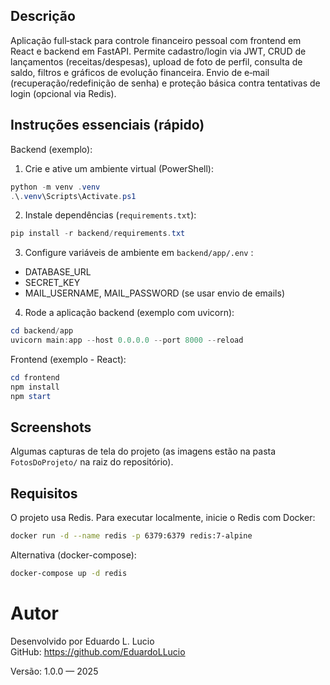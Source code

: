 ## Descrição

Aplicação full‑stack para controle financeiro pessoal com frontend em React e backend em FastAPI.
Permite cadastro/login via JWT, CRUD de lançamentos (receitas/despesas), upload de foto de perfil, consulta de saldo, filtros e gráficos de evolução financeira.
Envio de e‑mail (recuperação/redefinição de senha) e proteção básica contra tentativas de login (opcional via Redis).



## Instruções essenciais (rápido)

Backend (exemplo):

1. Crie e ative um ambiente virtual (PowerShell):

```powershell
python -m venv .venv
.\.venv\Scripts\Activate.ps1
```

2. Instale dependências (`requirements.txt`):

```powershell
pip install -r backend/requirements.txt
```

3. Configure variáveis de ambiente em `backend/app/.env` :
- DATABASE_URL
- SECRET_KEY
- MAIL_USERNAME, MAIL_PASSWORD (se usar envio de emails)

4. Rode a aplicação backend (exemplo com uvicorn):

```powershell
cd backend/app
uvicorn main:app --host 0.0.0.0 --port 8000 --reload
```

Frontend (exemplo - React):

```powershell
cd frontend
npm install
npm start
```


## Screenshots

 Algumas capturas de tela do projeto (as imagens estão na pasta `FotosDoProjeto/` na 
 raiz do repositório).



## Requisitos

O projeto usa Redis. Para executar localmente, inicie o Redis com Docker:

```bash
docker run -d --name redis -p 6379:6379 redis:7-alpine
```

Alternativa (docker-compose):
```bash
docker-compose up -d redis
```



# Autor

Desenvolvido por Eduardo L. Lucio  
GitHub: https://github.com/EduardoLLucio

Versão: 1.0.0 — 2025